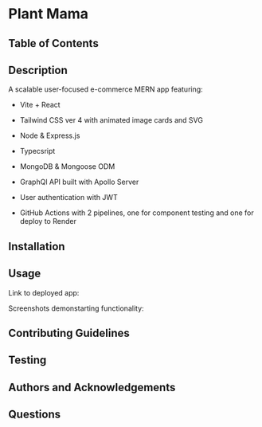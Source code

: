 # Plant Mama

## Table of Contents

## Description

A scalable user-focused e-commerce MERN app featuring:

- Vite + React

- Tailwind CSS ver 4 with animated image cards and SVG

- Node & Express.js

- Typecsript

- MongoDB & Mongoose ODM

- GraphQl API built with Apollo Server

- User authentication with JWT

- GitHub Actions with 2 pipelines, one for component testing and one for deploy to Render

## Installation

## Usage

Link to deployed app:

Screenshots demonstarting functionality:

## Contributing Guidelines

## Testing

## Authors and Acknowledgements

## Questions


